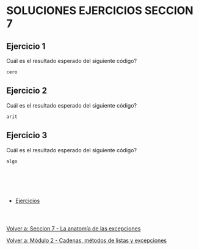 # **SOLUCIONES EJERCICIOS SECCION 7**  

## **Ejercicio 1**  

Cuál es el resultado esperado del siguiente código?
```
cero
```  

## **Ejercicio 2**  

Cuál es el resultado esperado del siguiente código?
```
arit
```

## **Ejercicio 3**  

Cuál es el resultado esperado del siguiente código?
```
algo
```

#  
<br></br>

- [Ejercicios](Sec7-ej.md)
<br></br>  

#  

[Volver a: Seccion 7 - La anatomía de las excepciones](_Seccion7.md)  

[Volver a: Módulo 2 - Cadenas, métodos de listas y excepciones](../README.md)